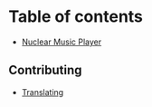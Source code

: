 # Table of contents

* [Nuclear Music Player](README.md)

## Contributing

* [Translating](contributing/translating.md)


